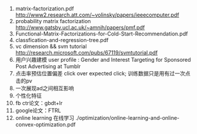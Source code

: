 1. matrix-factorization.pdf <http://www2.research.att.com/~volinsky/papers/ieeecomputer.pdf>
2. probability matrix factorization <http://www.gatsby.ucl.ac.uk/~amnih/papers/pmf.pdf> 
3. Functional-Matrix-Factorizations-for-Cold-Start-Recommendation.pdf  
4. classfication-and-regression-tree.pdf
5. vc dimension && svm tutorial <http://research.microsoft.com/pubs/67119/svmtutorial.pdf>
6. 用户兴趣建模 user profile : Gender and Interest Targeting for Sponsored Post Advertising at Tumblr 
7. 点击率预估位置偏差 click over expected click; 训练数据只是用有过一次点击的pv
8. 一次展现ad之间相互影响
9. 个性化特征
10. fb ctr论文：gbdt+lr
11. google论文：FTRL
12. online learning 在线学习 ./optimization/online-learning-and-online-convex-optimization.pdf

